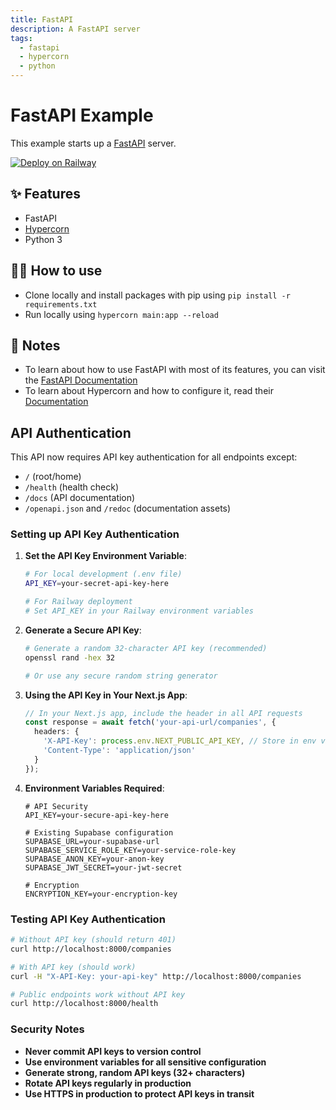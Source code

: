 ```yaml
---
title: FastAPI
description: A FastAPI server
tags:
  - fastapi
  - hypercorn
  - python
---
```


# FastAPI Example

This example starts up a [FastAPI](https://fastapi.tiangolo.com/) server.

[![Deploy on Railway](https://railway.app/button.svg)](https://railway.app/template/-NvLj4?referralCode=CRJ8FE)
## ✨ Features

- FastAPI
- [Hypercorn](https://hypercorn.readthedocs.io/)
- Python 3

## 💁‍♀️ How to use

- Clone locally and install packages with pip using `pip install -r requirements.txt`
- Run locally using `hypercorn main:app --reload`

## 📝 Notes

- To learn about how to use FastAPI with most of its features, you can visit the [FastAPI Documentation](https://fastapi.tiangolo.com/tutorial/)
- To learn about Hypercorn and how to configure it, read their [Documentation](https://hypercorn.readthedocs.io/)

## API Authentication

This API now requires API key authentication for all endpoints except:
- `/` (root/home)
- `/health` (health check)
- `/docs` (API documentation)
- `/openapi.json` and `/redoc` (documentation assets)

### Setting up API Key Authentication

1. **Set the API Key Environment Variable**:
   ```bash
   # For local development (.env file)
   API_KEY=your-secret-api-key-here
   
   # For Railway deployment
   # Set API_KEY in your Railway environment variables
   ```

2. **Generate a Secure API Key**:
   ```bash
   # Generate a random 32-character API key (recommended)
   openssl rand -hex 32
   
   # Or use any secure random string generator
   ```

3. **Using the API Key in Your Next.js App**:
   ```typescript
   // In your Next.js app, include the header in all API requests
   const response = await fetch('your-api-url/companies', {
     headers: {
       'X-API-Key': process.env.NEXT_PUBLIC_API_KEY, // Store in env vars
       'Content-Type': 'application/json'
     }
   });
   ```

4. **Environment Variables Required**:
   ```env
   # API Security
   API_KEY=your-secure-api-key-here
   
   # Existing Supabase configuration
   SUPABASE_URL=your-supabase-url
   SUPABASE_SERVICE_ROLE_KEY=your-service-role-key
   SUPABASE_ANON_KEY=your-anon-key
   SUPABASE_JWT_SECRET=your-jwt-secret
   
   # Encryption
   ENCRYPTION_KEY=your-encryption-key
   ```

### Testing API Key Authentication

```bash
# Without API key (should return 401)
curl http://localhost:8000/companies

# With API key (should work)
curl -H "X-API-Key: your-api-key" http://localhost:8000/companies

# Public endpoints work without API key
curl http://localhost:8000/health
```

### Security Notes

- **Never commit API keys to version control**
- **Use environment variables for all sensitive configuration**
- **Generate strong, random API keys (32+ characters)**
- **Rotate API keys regularly in production**
- **Use HTTPS in production to protect API keys in transit**
